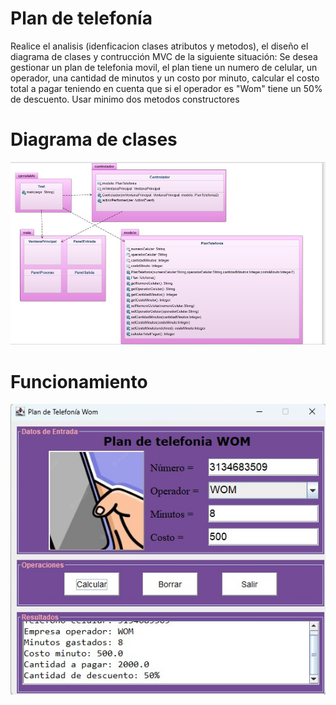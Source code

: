 
# Plan de telefonía
Realice el analisis (idenficacion clases atributos y metodos),
 el diseño el diagrama de clases y contrucción MVC de la siguiente situación:
Se desea gestionar un plan de telefonia movil, el plan tiene un numero de celular,
 un operador, una cantidad de minutos y un costo por minuto, calcular el costo total a pagar
teniendo en cuenta que si el operador es "Wom" tiene un 50% de descuento.
Usar minimo dos metodos constructores 


# Diagrama de clases
![diagramaClases](diagrama.png "diagramaClases")

# Funcionamiento

![funcionamiento](Interfaz.png "funcionamiento")

